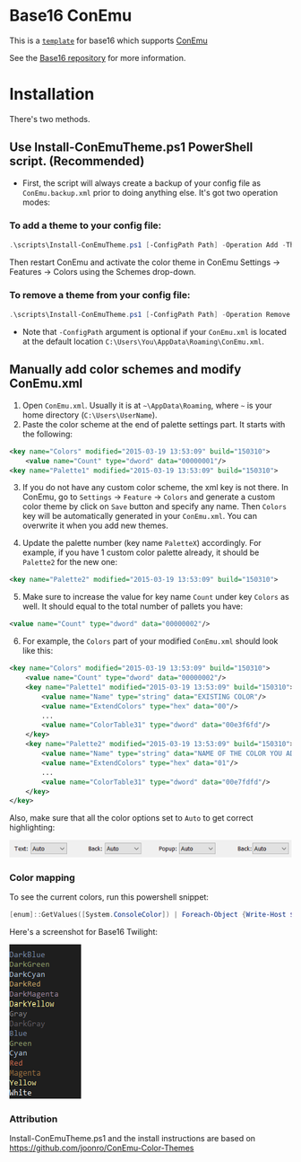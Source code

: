 # Base16 ConEmu

This is a [``template``](https://github.com/chriskempson/base16-templates-source) for base16 which supports [ConEmu](https://conemu.github.io/)

See the [Base16 repository](https://github.com/chriskempson/base16) for more information.


# Installation
There's two methods.

## Use Install-ConEmuTheme.ps1 PowerShell script. (Recommended)
- First, the script will always create
  a backup of your config file as `ConEmu.backup.xml` prior to doing anything else. It's
  got two operation modes:

### To add a theme to your config file:
```ps1
.\scripts\Install-ConEmuTheme.ps1 [-ConfigPath Path] -Operation Add -ThemePathOrName .\themes\base16-twilight.xml
```

Then restart ConEmu and activate the color theme in ConEmu Settings -> Features -> Colors using the Schemes drop-down.

### To remove a theme from your config file:
```ps1
.\scripts\Install-ConEmuTheme.ps1 [-ConfigPath Path] -Operation Remove -ThemePathOrName "Base16 Twilight"
```

- Note that `-ConfigPath` argument is optional if your `ConEmu.xml` is located
  at the default location `C:\Users\You\AppData\Roaming\ConEmu.xml`.

## Manually add color schemes and modify ConEmu.xml
1. Open `ConEmu.xml`. Usually it is at  `~\AppData\Roaming`, where `~` is
   your home directory (`C:\Users\UserName`).
2. Paste the color scheme at the end of palette settings part. It starts with
   the following:
```xml
<key name="Colors" modified="2015-03-19 13:53:09" build="150310">
    <value name="Count" type="dword" data="00000001"/>
<key name="Palette1" modified="2015-03-19 13:53:09" build="150310">
```

3. If you do not have any custom color scheme, the xml key is not there. In
   ConEmu, go to `Settings` -> `Feature` -> `Colors` and generate a custom
   color theme by click on `Save` button and specify any name. Then `Colors`
   key will be automatically generated in your `ConEmu.xml`. You can
   overwrite it when you add new themes.

4. Update the palette number (key name `PaletteX`) accordingly. For example, if you have 1
   custom color palette already, it should be `Palette2` for the new one:
```xml
<key name="Palette2" modified="2015-03-19 13:53:09" build="150310">
```

5. Make sure to increase the value for key name `Count` under key `Colors`
   as well. It should equal to the total number of pallets you have:

```xml
<value name="Count" type="dword" data="00000002"/>
```
6. For example, the `Colors` part of your modified `ConEmu.xml` should look like this:
```xml
<key name="Colors" modified="2015-03-19 13:53:09" build="150310">
    <value name="Count" type="dword" data="00000002"/>
    <key name="Palette1" modified="2015-03-19 13:53:09" build="150310">
        <value name="Name" type="string" data="EXISTING COLOR"/>
        <value name="ExtendColors" type="hex" data="00"/>
        ...
        <value name="ColorTable31" type="dword" data="00e3f6fd"/>
    </key>
    <key name="Palette2" modified="2015-03-19 13:53:09" build="150310">
        <value name="Name" type="string" data="NAME OF THE COLOR YOU ADDED"/>
        <value name="ExtendColors" type="hex" data="01"/>
        ...
        <value name="ColorTable31" type="dword" data="00e7fdfd"/>
    </key>
</key>
```

Also, make sure that all the color options set to `Auto` to get correct
highlighting:

![color options](docs/ConEmu_Color_Options.png)


### Color mapping


To see the current colors, run this powershell snippet:

```ps1
[enum]::GetValues([System.ConsoleColor]) | Foreach-Object {Write-Host $_ -ForegroundColor $_}
```

Here's a screenshot for Base16 Twilight:

![Base16 Twilight in ConEmu](docs/conemu-twilight.png)


### Attribution

Install-ConEmuTheme.ps1 and the install instructions are based on https://github.com/joonro/ConEmu-Color-Themes
